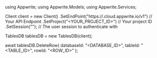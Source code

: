using Appwrite;
using Appwrite.Models;
using Appwrite.Services;

Client client = new Client()
    .SetEndPoint("https://<REGION>.cloud.appwrite.io/v1") // Your API Endpoint
    .SetProject("<YOUR_PROJECT_ID>") // Your project ID
    .SetSession(""); // The user session to authenticate with

TablesDB tablesDB = new TablesDB(client);

await tablesDB.DeleteRow(
    databaseId: "<DATABASE_ID>",
    tableId: "<TABLE_ID>",
    rowId: "<ROW_ID>"
);